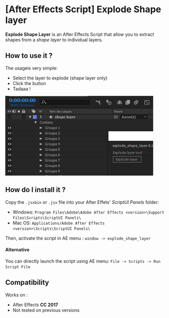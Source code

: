 # [After Effects Script] Explode Shape layer

__Explode Shape Layer__ is an After Effects Script that allow you to extract shapes from a _shape layer_ to individual layers.

## How to use it ?

The usageis very simple:
- Select the layer to explode (shape layer only)
- Click the button
- Tadaaa !

![Preview of the script](./script-exemple.gif)

## How do I install it ?

Copy the `.jsxbin` or `.jsx` file into your After Effets' _ScriptUI Panels_ folder:
- Windows: `Program Files\Adobe\Adobe After Effects <version>\Support Files\Scripts\ScriptUI Panels\`
- Mac OS: `Applications/Adobe After Effects <version>\Scripts\ScriptUI Panels\`

Then, activate the script in AE menu : `window -> explode_shape_layer`

#### Alternative

You can directly launch the script using AE menu: `File -> Scripts -> Run Script File`

## Compatibility
Works on :
- After Effects __CC 2017__
- Not tested on previous versions
